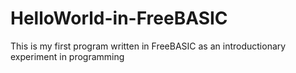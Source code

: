 # HelloWorld-in-FreeBASIC
This is my first program written in FreeBASIC as an introductionary experiment in programming 
